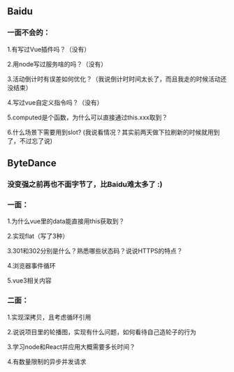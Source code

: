 ## Baidu

### 一面不会的：

1.有写过Vue插件吗？（没有）

2.用node写过服务啥的吗？（没有）

3.活动倒计时有误差如何优化？（我说倒计时时间太长了，而且我走的时候活动还没结束）

4.写过vue自定义指令吗？（没有）

5.computed是个函数，为什么可以直接通过this.xxx取到？

6.什么场景下需要用到slot? (我说看情况？其实前两天做下拉刷新的时候就用到了，不过忘了说)




## ByteDance

### 没变强之前再也不面字节了，比Baidu难太多了 :)

### 一面：
1.为什么vue里的data能直接用this获取到？

2.实现flat（写了3种）

3.301和302分别是什么？熟悉哪些状态码？说说HTTPS的特点？

4.浏览器事件循环

5.vue3相关内容

### 二面：
1.实现深拷贝，且考虑循环引用

2.说说项目里的轮播图，实现有什么问题，如何看待自己造轮子的行为

3.学习node和React并应用大概需要多长时间？

4.有数量限制的异步并发请求
